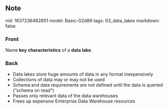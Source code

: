## Note
nid: 1637236482851
model: Basic-02d89
tags: 03_data_lakes
markdown: false

### Front
Name <b>key characteristics</b> of a <b>data lake</b>.

### Back
<ul>
  <li>Data lakes store huge amounts of data in any format
  inexpensively
  <li>Collections of data may or may not be used
  <li>Schema and data requirements are not defined until the data
  is queried (“schema on read”)
  <li>Passes only relevant data of the data warehouses
  <li>Frees up expensive Enterprise Data Warehouse resources
</ul>

